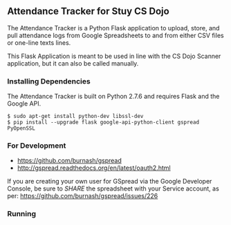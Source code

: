 ## Attendance Tracker for Stuy CS Dojo

The Attendance Tracker is a Python Flask application to upload, store, and pull
attendance logs from Google Spreadsheets to and from either CSV files or
one-line texts lines.

This Flask Application is meant to be used in line with the CS Dojo Scanner
application, but it can also be called manually.

### Installing Dependencies

The Attendance Tracker is built on Python 2.7.6 and requires Flask and the
Google API.

```
$ sudo apt-get install python-dev libssl-dev
$ pip install --upgrade flask google-api-python-client gspread PyOpenSSL
```

### For Development

 - https://github.com/burnash/gspread
 - http://gspread.readthedocs.org/en/latest/oauth2.html

If you are creating your own user for GSpread via the Google Developer Console, be sure to *SHARE* the spreadsheet with
your Service account, as per: https://github.com/burnash/gspread/issues/226

### Running

